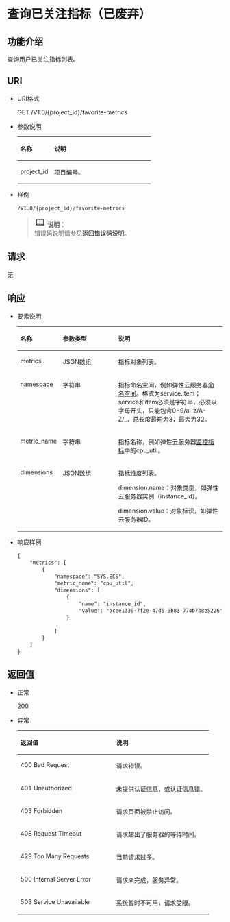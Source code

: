 # 查询已关注指标（已废弃）<a name="ZH-CN_TOPIC_0020099233"></a>

## 功能介绍<a name="section66578044"></a>

查询用户已关注指标列表。

## URI<a name="section62331491"></a>

-   URI格式

    GET /V1.0/\{project\_id\}/favorite-metrics

-   参数说明

    <a name="table23820074175412"></a>
    <table><thead align="left"><tr id="row17704405175412"><th class="cellrowborder" valign="top" width="25.281396231187557%" id="mcps1.1.3.1.1"><p id="p24770673175412"><a name="p24770673175412"></a><a name="p24770673175412"></a>名称</p>
    </th>
    <th class="cellrowborder" valign="top" width="74.71860376881246%" id="mcps1.1.3.1.2"><p id="p49831152175412"><a name="p49831152175412"></a><a name="p49831152175412"></a>说明</p>
    </th>
    </tr>
    </thead>
    <tbody><tr id="row9791522175412"><td class="cellrowborder" valign="top" width="25.281396231187557%" headers="mcps1.1.3.1.1 "><p id="p54915841175412"><a name="p54915841175412"></a><a name="p54915841175412"></a>project_id</p>
    </td>
    <td class="cellrowborder" valign="top" width="74.71860376881246%" headers="mcps1.1.3.1.2 "><p id="p62453732175412"><a name="p62453732175412"></a><a name="p62453732175412"></a>项目编号。</p>
    </td>
    </tr>
    </tbody>
    </table>

-   样例

    ```
    /V1.0/{project_id}/favorite-metrics
    ```

    >![](public_sys-resources/icon-note.gif) **说明：**   
    >错误码说明请参见[返回错误码说明](返回错误码说明.md)。  


## 请求<a name="section24112512"></a>

无

## 响应<a name="section15686020"></a>

-   要素说明

    <a name="table5969686152721"></a>
    <table><thead align="left"><tr id="row18607158152721"><th class="cellrowborder" valign="top" width="18.905647141353914%" id="mcps1.1.4.1.1"><p id="p30784793152721"><a name="p30784793152721"></a><a name="p30784793152721"></a>名称</p>
    </th>
    <th class="cellrowborder" valign="top" width="27.686191979422425%" id="mcps1.1.4.1.2"><p id="p48461363152721"><a name="p48461363152721"></a><a name="p48461363152721"></a>参数类型</p>
    </th>
    <th class="cellrowborder" valign="top" width="53.408160879223665%" id="mcps1.1.4.1.3"><p id="p33056312152721"><a name="p33056312152721"></a><a name="p33056312152721"></a>说明</p>
    </th>
    </tr>
    </thead>
    <tbody><tr id="row60315630152721"><td class="cellrowborder" valign="top" width="18.905647141353914%" headers="mcps1.1.4.1.1 "><p id="p53727868152721"><a name="p53727868152721"></a><a name="p53727868152721"></a>metrics</p>
    </td>
    <td class="cellrowborder" valign="top" width="27.686191979422425%" headers="mcps1.1.4.1.2 "><p id="p52794691152721"><a name="p52794691152721"></a><a name="p52794691152721"></a>JSON数组</p>
    </td>
    <td class="cellrowborder" valign="top" width="53.408160879223665%" headers="mcps1.1.4.1.3 "><p id="p48511563152721"><a name="p48511563152721"></a><a name="p48511563152721"></a>指标对象列表。</p>
    </td>
    </tr>
    <tr id="row33950884152721"><td class="cellrowborder" valign="top" width="18.905647141353914%" headers="mcps1.1.4.1.1 "><p id="p65667112152721"><a name="p65667112152721"></a><a name="p65667112152721"></a>namespace</p>
    </td>
    <td class="cellrowborder" valign="top" width="27.686191979422425%" headers="mcps1.1.4.1.2 "><p id="p3018245152721"><a name="p3018245152721"></a><a name="p3018245152721"></a>字符串</p>
    </td>
    <td class="cellrowborder" valign="top" width="53.408160879223665%" headers="mcps1.1.4.1.3 "><p id="p1984935915480"><a name="p1984935915480"></a><a name="p1984935915480"></a>指标命名空间，例如弹性云服务器<a href="弹性云服务器监控指标说明.md#zh-cn_topic_0022067719_section24282572112133">命名空间</a>。格式为service.item；service和item必须是字符串，必须以字母开头，只能包含0-9/a-z/A-Z/_，总长度最短为3，最大为32。</p>
    </td>
    </tr>
    <tr id="row52817186152721"><td class="cellrowborder" valign="top" width="18.905647141353914%" headers="mcps1.1.4.1.1 "><p id="p50333653152721"><a name="p50333653152721"></a><a name="p50333653152721"></a>metric_name</p>
    </td>
    <td class="cellrowborder" valign="top" width="27.686191979422425%" headers="mcps1.1.4.1.2 "><p id="p63487388152721"><a name="p63487388152721"></a><a name="p63487388152721"></a>字符串</p>
    </td>
    <td class="cellrowborder" valign="top" width="53.408160879223665%" headers="mcps1.1.4.1.3 "><p id="p35943562"><a name="p35943562"></a><a name="p35943562"></a>指标名称，例如弹性云服务器<a href="弹性云服务器监控指标说明.md#zh-cn_topic_0022067719_section52364133112133">监控指标</a>中的cpu_util。</p>
    </td>
    </tr>
    <tr id="row27056190152721"><td class="cellrowborder" valign="top" width="18.905647141353914%" headers="mcps1.1.4.1.1 "><p id="p50394696174256"><a name="p50394696174256"></a><a name="p50394696174256"></a>dimensions</p>
    </td>
    <td class="cellrowborder" valign="top" width="27.686191979422425%" headers="mcps1.1.4.1.2 "><p id="p61337840174256"><a name="p61337840174256"></a><a name="p61337840174256"></a>JSON数组</p>
    </td>
    <td class="cellrowborder" valign="top" width="53.408160879223665%" headers="mcps1.1.4.1.3 "><p id="p2309106174256"><a name="p2309106174256"></a><a name="p2309106174256"></a>指标维度列表。</p>
    <p id="p20781960174256"><a name="p20781960174256"></a><a name="p20781960174256"></a>dimension.name：对象类型，如弹性云服务器实例（instance_id）。</p>
    <p id="p52819913174256"><a name="p52819913174256"></a><a name="p52819913174256"></a>dimension.value：对象标识，如弹性云服务器ID。</p>
    </td>
    </tr>
    </tbody>
    </table>

-   响应样例

    ```
    {
        "metrics": [
            {
                "namespace": "SYS.ECS", 
                "metric_name": "cpu_util", 
                "dimensions": [
                    {
                        "name": "instance_id", 
                        "value": "acee1330-7f2e-47d5-9b83-774b7b8e5226"
                    }
    
                ]
            }
        ]
    }
    ```


## 返回值<a name="section6956456"></a>

-   正常

    200

-   异常

    <a name="table46793998"></a>
    <table><thead align="left"><tr id="row65573909"><th class="cellrowborder" valign="top" width="50%" id="mcps1.1.3.1.1"><p id="p9886408"><a name="p9886408"></a><a name="p9886408"></a>返回值</p>
    </th>
    <th class="cellrowborder" valign="top" width="50%" id="mcps1.1.3.1.2"><p id="p62601592"><a name="p62601592"></a><a name="p62601592"></a>说明</p>
    </th>
    </tr>
    </thead>
    <tbody><tr id="row37564172"><td class="cellrowborder" valign="top" width="50%" headers="mcps1.1.3.1.1 "><p id="p6527672491539"><a name="p6527672491539"></a><a name="p6527672491539"></a>400 Bad Request</p>
    </td>
    <td class="cellrowborder" valign="top" width="50%" headers="mcps1.1.3.1.2 "><p id="p5292325791539"><a name="p5292325791539"></a><a name="p5292325791539"></a>请求错误。</p>
    </td>
    </tr>
    <tr id="row66248115"><td class="cellrowborder" valign="top" width="50%" headers="mcps1.1.3.1.1 "><p id="p6056657791539"><a name="p6056657791539"></a><a name="p6056657791539"></a>401 Unauthorized</p>
    </td>
    <td class="cellrowborder" valign="top" width="50%" headers="mcps1.1.3.1.2 "><p id="p694573791539"><a name="p694573791539"></a><a name="p694573791539"></a>未提供认证信息，或认证信息错。</p>
    </td>
    </tr>
    <tr id="row44282627"><td class="cellrowborder" valign="top" width="50%" headers="mcps1.1.3.1.1 "><p id="p3027769091539"><a name="p3027769091539"></a><a name="p3027769091539"></a>403 Forbidden</p>
    </td>
    <td class="cellrowborder" valign="top" width="50%" headers="mcps1.1.3.1.2 "><p id="p3657385491539"><a name="p3657385491539"></a><a name="p3657385491539"></a>请求页面被禁止访问。</p>
    </td>
    </tr>
    <tr id="row1815156"><td class="cellrowborder" valign="top" width="50%" headers="mcps1.1.3.1.1 "><p id="p2012092391539"><a name="p2012092391539"></a><a name="p2012092391539"></a>408 Request Timeout</p>
    </td>
    <td class="cellrowborder" valign="top" width="50%" headers="mcps1.1.3.1.2 "><p id="p1918210191539"><a name="p1918210191539"></a><a name="p1918210191539"></a>请求超出了服务器的等待时间。</p>
    </td>
    </tr>
    <tr id="row25675773"><td class="cellrowborder" valign="top" width="50%" headers="mcps1.1.3.1.1 "><p id="p2510852291539"><a name="p2510852291539"></a><a name="p2510852291539"></a>429 Too Many Requests</p>
    </td>
    <td class="cellrowborder" valign="top" width="50%" headers="mcps1.1.3.1.2 "><p id="p2052437291539"><a name="p2052437291539"></a><a name="p2052437291539"></a>当前请求过多。</p>
    </td>
    </tr>
    <tr id="row47530006"><td class="cellrowborder" valign="top" width="50%" headers="mcps1.1.3.1.1 "><p id="p6409958691539"><a name="p6409958691539"></a><a name="p6409958691539"></a>500 Internal Server Error</p>
    </td>
    <td class="cellrowborder" valign="top" width="50%" headers="mcps1.1.3.1.2 "><p id="p2468397491539"><a name="p2468397491539"></a><a name="p2468397491539"></a>请求未完成，服务异常。</p>
    </td>
    </tr>
    <tr id="row20561848"><td class="cellrowborder" valign="top" width="50%" headers="mcps1.1.3.1.1 "><p id="p944212191539"><a name="p944212191539"></a><a name="p944212191539"></a>503 Service Unavailable</p>
    </td>
    <td class="cellrowborder" valign="top" width="50%" headers="mcps1.1.3.1.2 "><p id="p2661437091539"><a name="p2661437091539"></a><a name="p2661437091539"></a>系统暂时不可用，请求受限。</p>
    </td>
    </tr>
    </tbody>
    </table>


